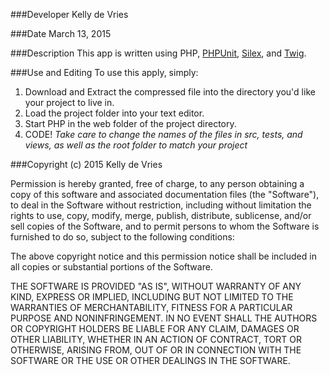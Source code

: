 ###Developer
Kelly de Vries

###Date
March 13, 2015

###Description
This app is written using PHP, <a href="https://phpunit.de/" target="_blank">PHPUnit</a>, <a href="http://silex.sensiolabs.org/" target="_blank">Silex</a>, and <a href="http://twig.sensiolabs.org/" target="_blank">Twig</a>.  

###Use and Editing
To use this apply, simply: <br />
1. Download and Extract the compressed file into the directory you'd like your project to live in. <br />
2. Load the project folder into your text editor. <br />
3. Start PHP in the web folder of the project directory. <br />
4. CODE! *Take care to change the names of the files in src, tests, and views, as well as the root folder to match your project* <br />

###Copyright (c) 2015 Kelly de Vries

Permission is hereby granted, free of charge, to any person obtaining a copy
of this software and associated documentation files (the "Software"), to deal
in the Software without restriction, including without limitation the rights
to use, copy, modify, merge, publish, distribute, sublicense, and/or sell
copies of the Software, and to permit persons to whom the Software is
furnished to do so, subject to the following conditions:

The above copyright notice and this permission notice shall be included in
all copies or substantial portions of the Software.

THE SOFTWARE IS PROVIDED "AS IS", WITHOUT WARRANTY OF ANY KIND, EXPRESS OR
IMPLIED, INCLUDING BUT NOT LIMITED TO THE WARRANTIES OF MERCHANTABILITY,
FITNESS FOR A PARTICULAR PURPOSE AND NONINFRINGEMENT. IN NO EVENT SHALL THE
AUTHORS OR COPYRIGHT HOLDERS BE LIABLE FOR ANY CLAIM, DAMAGES OR OTHER
LIABILITY, WHETHER IN AN ACTION OF CONTRACT, TORT OR OTHERWISE, ARISING FROM,
OUT OF OR IN CONNECTION WITH THE SOFTWARE OR THE USE OR OTHER DEALINGS IN
THE SOFTWARE.
